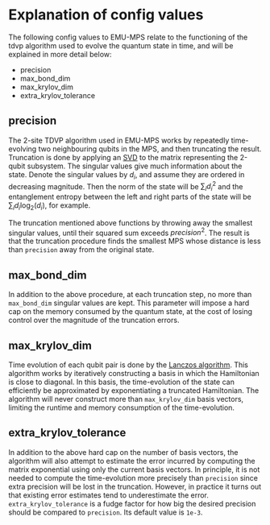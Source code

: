 # Explanation of config values

The following config values to EMU-MPS relate to the functioning of the tdvp algorithm used to evolve the quantum state in time, and will be explained in more detail below:

- precision
- max_bond_dim
- max_krylov_dim
- extra_krylov_tolerance

## precision

The 2-site TDVP algorithm used in EMU-MPS works by repeatedly time-evolving two neighbouring qubits in the MPS, and then truncating the result. Truncation is done by applying an [SVD](https://en.wikipedia.org/wiki/Singular_value_decomposition) to the matrix representing the 2-qubit subsystem.
The singular values give much information about the state. Denote the singular values by $d_i$, and assume they are ordered in decreasing magnitude.
Then the norm of the state will be $\sum_i d_i^2$ and the entanglement entropy between the left and right parts of the state will be $\sum_i d_i \log_2(d_i)$, for example.

The truncation mentioned above functions by throwing away the smallest singular values, until their squared sum exceeds $precision^2$. The result is that the truncation procedure finds the smallest MPS whose distance is less than `precision` away from the original state.

## max_bond_dim

In addition to the above procedure, at each truncation step, no more than `max_bond_dim` singular values are kept. This parameter will impose a hard cap on the memory consumed by the quantum state, at the cost of losing control over the magnitude of the truncation errors.

## max_krylov_dim

Time evolution of each qubit pair is done by the [Lanczos algorithm](https://en.wikipedia.org/wiki/Lanczos_algorithm). This algorithm works by iteratively constructing a basis in which the Hamiltonian is close to diagonal. In this basis, the time-evolution of the state can efficiently be approximated by exponentiating a truncated Hamiltonian. The algorithm will never construct more than `max_krylov_dim` basis vectors, limiting the runtime and memory consumption of the time-evolution.

## extra_krylov_tolerance

In addition to the above hard cap on the number of basis vectors, the algorithm will also attempt to estimate the error incurred by computing the matrix exponential using only the current basis vectors. In principle, it is not needed to compute the time-evolution more precisely than `precision` since extra precision will be lost in the truncation. However, in practice it turns out that existing error estimates tend to underestimate the error. `extra_krylov_tolerance` is a fudge factor for how big the desired precision should be compared to `precision`. Its default value is `1e-3`.
